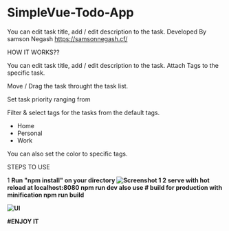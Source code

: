 # SimpleVue-Todo-App
You can edit task title, add / edit description to the task.
Developed By samson Negash https://samsonnegash.cf/

HOW IT WORKS??

You can edit task title, add / edit description to the task.
Attach Tags to the specific task.<br>

Move / Drag the task throught the task list.<br>

Set task priority ranging from

Filter & select tags for the tasks from the default tags.

* Home 
* Personal
* Work

You can also set the color to specific tags.


STEPS TO USE

1 <b>Run "npm install" on your directory<b/>
![Screenshot 1](https://user-images.githubusercontent.com/56466940/98339409-b901ad00-201c-11eb-920e-d4a668aff113.png)
2 <b>serve with hot reload at localhost:8080
npm run dev<b/>
  also use # build for production with minification
npm run build
  
  
  ![UI](https://user-images.githubusercontent.com/56466940/98340613-ac7e5400-201e-11eb-80cb-1767b8d813a6.png)
  
  
  #ENJOY IT
